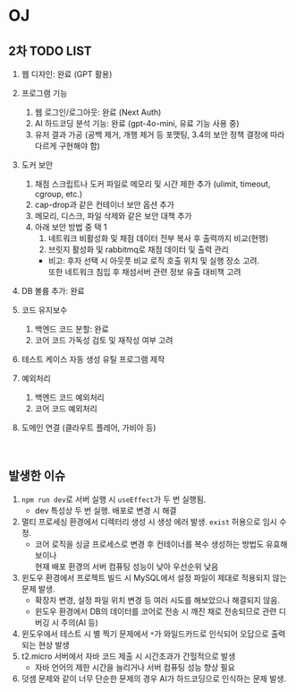 # OJ

## 2차 TODO LIST

1. 웹 디자인: 완료 (GPT 활용)

2. 프로그램 기능
    1. 웹 로그인/로그아웃: 완료 (Next Auth)
    2. AI 하드코딩 분석 기능: 완료 (gpt-4o-mini, 유료 기능 사용 중)
    3. 유저 결과 가공 (공백 제거, 개행 제거 등 포맷팅, 3.4의 보안 정책 결정에 따라 다르게 구현해야 함)

3. 도커 보안
    1. 채점 스크립트나 도커 파일로 메모리 및 시간 제한 추가 (ulimit, timeout, cgroup, etc.)
    2. cap-drop과 같은 컨테이너 보안 옵션 추가
    3. 메모리, 디스크, 파일 삭제와 같은 보안 대책 추가
    4. 아래 보안 방법 중 택 1
        1. 네트워크 비활성화 및 채점 데이터 전부 복사 후 출력까지 비교(현행)
        2. 브릿지 활성화 및 rabbitmq로 채점 데이터 및 출력 관리
        - 비고: 후자 선택 시 아웃풋 비교 로직 호출 위치 및 실행 장소 고려.  
          또한 네트워크 침입 후 채섬서버 관련 정보 유출 대비책 고려

4. DB 볼륨 추가: 완료

5. 코드 유지보수
    1. 백엔드 코드 분할: 완료
    2. 코어 코드 가독성 검토 및 재작성 여부 고려

6. 테스트 케이스 자동 생성 유틸 프로그램 제작

7. 예외처리
    1. 백엔드 코드 예외처리
    2. 코어 코드 예외처리

8. 도메인 연결 (클라우트 플레어, 가비아 등)
<br />

## 발생한 이슈

1. `npm run dev`로 서버 실행 시 `useEffect`가 두 번 실행됨.
    - dev 특성상 두 번 실행. 배포로 변경 시 해결
2. 멀티 프로세싱 환경에서 디렉터리 생성 시 생성 에러 발생. `exist` 허용으로 임시 수정.
    - 코어 로직을 싱글 프로세스로 변경 후 컨테이너를 복수 생성하는 방법도 유효해 보이나  
      현재 배포 환경의 서버 컴퓨팅 성능이 낮아 우선순위 낮음
3. 윈도우 환경에서 프로젝트 빌드 시 MySQL에서 설정 파일이 제대로 적용되지 않는 문제 발생.
    - 확장자 변경, 설정 파일 위치 변경 등 여러 시도를 해보았으나 해결되지 않음.
    - 윈도우 환경에서 DB의 데이터를 코어로 전송 시 깨진 채로 전송되므로 관련 디버깅 시 주의(AI 등)
4. 윈도우에서 테스트 시 별 찍기 문제에서 `*`가 와일드카드로 인식되어 오답으로 출력되는 현상 발생
5. t2.micro 서버에서 자바 코드 제출 시 시간초과가 간헐적으로 발생
    - 자바 언어의 제한 시간을 늘리거나 서버 컴퓨팅 성능 향상 필요
6. 덧셈 문제와 같이 너무 단순한 문제의 경우 AI가 하드코딩으로 인식하는 문제 발생.
